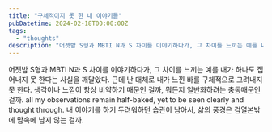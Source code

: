 ```yaml
---
title: "구체적이지 못 한 내 이야기들"
pubDatetime: 2024-02-18T00:00:00Z
tags:
  - "thoughts"
description: "어젯밤 S형과 MBTI N과 S 차이를 이야기하다가, 그 차이를 느끼는 예를 내가 하나도 집어내지 못 한다는 사실을 깨달았다. 근데 난 대체로 내가 느낀 바를 구체적으로 그려내지 못 한다. 생각이나 느낌이 항상 비약하기 때문인 걸까, 뭐든지 일반화하려는 충동때문인 걸까. all my observations remain…"
---
```


어젯밤 S형과 MBTI N과 S 차이를 이야기하다가, 그 차이를 느끼는 예를 내가 하나도 집어내지 못 한다는 사실을 깨달았다.
근데 난 대체로 내가 느낀 바를 구체적으로 그려내지 못 한다.
생각이나 느낌이 항상 비약하기 때문인 걸까, 뭐든지 일반화하려는 충동때문인 걸까.
all my observations remain half-baked, yet to be seen clearly and thought through.
내 이야기를 하기 두려워하던 습관이 남아서, 삶의 풍경은 검열본밖에 맘속에 남지 않는 걸까.
